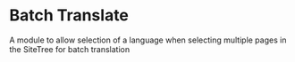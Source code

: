 # Batch Translate
A module to allow selection of a language when selecting multiple pages in the SiteTree for batch translation
